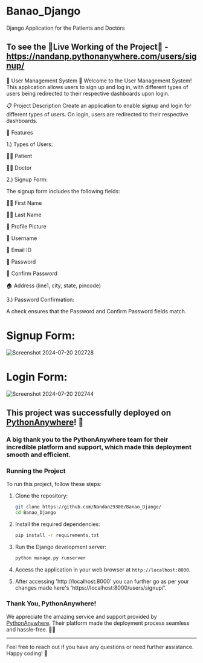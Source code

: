 # Banao_Django
Django Application for the Patients and Doctors

## To see the 🚨Live Working of the Project🚨 - https://nandanp.pythonanywhere.com/users/signup/

🏥 User Management System 🏥
Welcome to the User Management System! This application allows users to sign up and log in, with different types of users being redirected to their respective dashboards upon login.

📋 Project Description
Create an application to enable signup and login for different types of users. On login, users are redirected to their respective dashboards.

🌟 Features



1.) Types of Users:

🧑‍⚕️ Patient

👨‍⚕️ Doctor


2.) Signup Form:

The signup form includes the following fields:

  🧑‍🔬 First Name
  
  👩‍🔬 Last Name
  
  📸 Profile Picture
  
  👤 Username
  
  📧 Email ID
  
  🔐 Password
  
  🔐 Confirm Password
  
  🏠 Address (line1, city, state, pincode)



3.) Password Confirmation:

A check ensures that the Password and Confirm Password fields match.



# Signup Form:
![Screenshot 2024-07-20 202728](https://github.com/user-attachments/assets/f9fa22a1-c4ef-4a32-9686-c9b41164c3d3)



# Login Form:
![Screenshot 2024-07-20 202744](https://github.com/user-attachments/assets/10efbf22-ed77-4510-a192-3dc66d7b5cda)



## This project was successfully deployed on [PythonAnywhere](https://www.pythonanywhere.com/)! 🎉


### A big thank you to the PythonAnywhere team for their incredible platform and support, which made this deployment smooth and efficient. 


### Running the Project

To run this project, follow these steps:

1. Clone the repository:
    ```sh
    git clone https://github.com/Nandan29300/Banao_Django/
    cd Banao_Django
    ```

2. Install the required dependencies:
    ```sh
    pip install -r requirements.txt
    ```

3. Run the Django development server:
    ```sh
    python manage.py runserver
    ```

4. Access the application in your web browser at `http://localhost:8000`.

5. After accessing 'http://localhost:8000' you can further go as per your changes made here's 'https://localhost:8000/users/signup/'. 


### Thank You, PythonAnywhere!

We appreciate the amazing service and support provided by [PythonAnywhere](https://www.pythonanywhere.com/). Their platform made the deployment process seamless and hassle-free. 🙏✨

---

Feel free to reach out if you have any questions or need further assistance. Happy coding! 🚀




